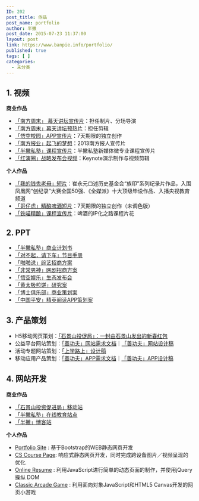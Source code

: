 ```yaml
---
ID: 202
post_title: 作品
post_name: portfolio
author: 半撇
post_date: 2015-07-23 11:37:00
layout: post
link: https://www.banpie.info/portfolio/
published: true
tags: [ ]
categories:
  - 未分类
---
```

## 1\. 视频

**商业作品**

*   [「南方周末」 幕天讲坛宣传片][1]：担任制片、分场导演
*   [「南方周末」幕天讲坛预热片][2]：担任剪辑
*   [「悟空校园」APP宣传片][3]：7天期限的独立创作
*   [「南方报业」起飞的梦想][4]：2013南方报人宣传片
*   [「半撇私塾」课程宣传片][5]：半撇私塾新媒体微专业课程宣传片
*   [「红演圈」战略发布会视频][6]：Keynote演示制作与视频剪辑

**个人作品**

*   [「我的钱鬼老母」短片][7]：崔永元口述历史基金会“族印”系列纪录片作品，入围凤凰网“创纪录”大赛全国50强、《全媒派》十大顶级毕设作品、入播央视教育频道
*   [「哥仔虎」精酿啤酒短片][8]：7天期限的独立创作（未调色版）
*   [「铁喵精酿」课程宣传片][9]：啤酒的IP化之路课程片花

## 2\. PPT

*   [「半撇私塾」商业计划书][10]
*   [「对不起，请下车」节目手册][11]
*   [「啪啪说」综艺招商方案][12]
*   [「非常男神」网剧招商方案][13]
*   [「悟空娱乐」生态发布会][14]
*   [「黄太极煎饼」研究案][15]
*   [「博士俱乐部」商业策划案][16]
*   [「中国平安」精英阅读APP策划案][17]

## 3\. 产品策划

*   H5移动网页策划：[「石景山投促局」：一封由石景山发出的新春红包][18]
*   公益平台网站策划：[「善功夫」网站需求文档][19]｜[「善功夫」网站设计稿][20]
*   活动专题网站策划：[「上学路上」设计稿][21]
*   移动应用产品策划：[「善功夫」APP需求文档][22]｜[「善功夫」APP设计稿][23]

## 4\. 网站开发

**商业作品**

*   [「石景山投资促进局」移动站][24]
*   [「半撇私塾」在线教育站点][25]
*   [「半撇」博客站][26]

**个人作品**

*   [Portfolio Site][27] : 基于Bootstrap的WEB静态网页开发
*   [CS Course Page][28]: 响应式静态网页开发，同时完成跨设备图片／视频呈现的优化
*   [Online Resume][29] : 利用JavaScript进行简单的动态页面的制作，并使用jQuery 操纵 DOM
*   [Classic Arcade Game][30] : 利用面向对象JavaScript和HTML5 Canvas开发的网页小游戏

 [1]: http://t.cn/R7WoHCv
 [2]: http://t.cn/RvbdLCc
 [3]: http://v.youku.com/v_show/id_XMTQ0MTg5MzMyOA==.html?from=y1.7-2
 [4]: http://cdn.banpie.info/nfbr/PART4%20%E5%AE%A3%E4%BC%A0%E7%89%87.mp4
 [5]: https://v.qq.com/x/page/i05157imm5p.html
 [6]: http://v.youku.com/v_show/id_XMTQ0MTkyMDgxNg==.html
 [7]: http://t.cn/RLik0VY
 [8]: http://v.qq.com/x/page/z0170ude598.html
 [9]: http://v.qq.com/x/page/r030878bs62.html
 [10]: http://blog.bpteach.com/portfolio
 [11]: http://7xs680.com1.z0.glb.clouddn.com/%E3%80%8A%E5%AF%B9%E4%B8%8D%E8%B5%B7%EF%BC%8C%E8%AF%B7%E4%B8%8B%E8%BD%A6%E3%80%8B%E8%8A%82%E7%9B%AE%E7%AD%96%E5%88%92%E4%B9%A6.pdf
 [12]: http://7xs680.com1.z0.glb.clouddn.com/%E5%95%AA%E5%95%AA%E8%AF%B4%E6%8B%9B%E5%95%86%E9%80%9A%E6%A1%88_%E5%90%88%E4%BD%9C%E6%96%B9.pdf
 [13]: http://7arnhx.com1.z0.glb.clouddn.com/por%E9%9D%9E%E5%B8%B8%E7%94%B7%E7%A5%9E%E6%8B%9B%E5%95%86%E6%96%B9%E6%A1%88_160202.pdf
 [14]: http://7arnhx.com1.z0.glb.clouddn.com/por%E9%9D%92%E6%98%A5%E4%B9%8B%E4%B8%8A%EF%BC%8C%E5%A8%B1%E4%B9%90%E8%87%B3%E4%B8%8A_051225_%E7%B2%BE%E7%AE%80.pdf
 [15]: http://7arnhx.com1.z0.glb.clouddn.com/por%E9%BB%84%E5%A4%AA%E6%9E%81%E6%A1%88%E4%BE%8B%E7%A0%94%E7%A9%B6_150330.pdf
 [16]: http://7arnhx.com1.z0.glb.clouddn.com/por%E5%8D%9A%E5%A3%AB%E7%A4%BE%E7%BE%A4%E7%AD%96%E5%88%92%E4%B9%A6_20131011_wcb.pdf
 [17]: http://7arnhx.com1.z0.glb.clouddn.com/por%E7%B2%BE%E8%8B%B1%E7%A7%BB%E5%8A%A8%E9%98%85%E8%AF%BB%E4%BA%A7%E5%93%81%E6%96%B9%E6%A1%88_20130929_wcb.pdf
 [18]: http://5e6196b0ccf8.ih5.cn/idea/hCXw3Ur
 [19]: http://www.xmind.net/m/88V4
 [20]: https://www.behance.net/gallery/28141627/SKF_WEB
 [21]: https://www.behance.net/gallery/28142299/SKF_Speical
 [22]: http://banpie.farbox.com/PRD-of-shankungfu
 [23]: https://www.behance.net/gallery/28140621/SKF_APP
 [24]: http://devmidai.github.io/bjsjstcj/
 [25]: www.bpteach.com
 [26]: blog.bpteach.com
 [27]: http://devmidai.github.io/FEND-Nanodegree-portfolio/
 [28]: http://devmidai.github.io/cs-course-page
 [29]: http://devmidai.github.io/FEND-Nanodegree-resume
 [30]: http://devmidai.github.io/FEND-Nanodegree-arcade-game-master
